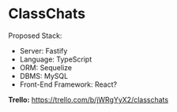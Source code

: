 # ClassChats

Proposed Stack:

-   Server: Fastify
-   Language: TypeScript
-   ORM: Sequelize
-   DBMS: MySQL
-   Front-End Framework: React?

**Trello:** https://trello.com/b/jWRgYyX2/classchats
